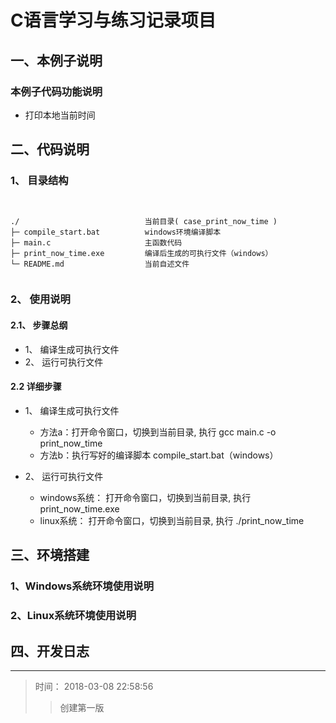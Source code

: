 # C语言学习与练习记录项目

## 一、本例子说明

### 本例子代码功能说明

+ 打印本地当前时间


## 二、代码说明

### 1、 目录结构

<pre><code>

./                            当前目录( case_print_now_time )
├─ compile_start.bat          windows环境编译脚本
├─ main.c                     主函数代码
├─ print_now_time.exe         编译后生成的可执行文件（windows）
└─ README.md                  当前自述文件

</code></pre>

### 2、 使用说明

#### 2.1、 步骤总纲

+ 1、 编译生成可执行文件
+ 2、 运行可执行文件

#### 2.2 详细步骤

+ 1、 编译生成可执行文件
    + 方法a：打开命令窗口，切换到当前目录, 执行 gcc main.c -o print_now_time
    + 方法b：执行写好的编译脚本 compile_start.bat（windows）

+ 2、 运行可执行文件
    + windows系统： 打开命令窗口，切换到当前目录, 执行 print_now_time.exe 
    + linux系统：   打开命令窗口，切换到当前目录, 执行 ./print_now_time 

## 三、环境搭建

### 1、Windows系统环境使用说明


### 2、Linux系统环境使用说明


## 四、开发日志

---
>  时间： 2018-03-08 22:58:56
>> 创建第一版


